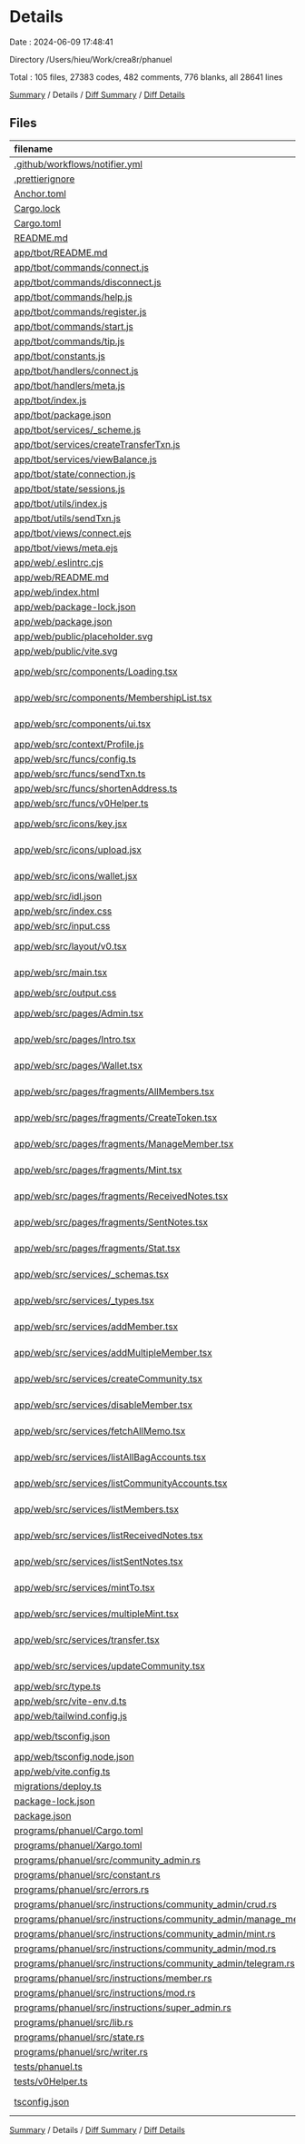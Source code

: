 # Details

Date : 2024-06-09 17:48:41

Directory /Users/hieu/Work/crea8r/phanuel

Total : 105 files,  27383 codes, 482 comments, 776 blanks, all 28641 lines

[Summary](results.md) / Details / [Diff Summary](diff.md) / [Diff Details](diff-details.md)

## Files
| filename | language | code | comment | blank | total |
| :--- | :--- | ---: | ---: | ---: | ---: |
| [.github/workflows/notifier.yml](/.github/workflows/notifier.yml) | YAML | 18 | 0 | 3 | 21 |
| [.prettierignore](/.prettierignore) | Ignore | 7 | 0 | 1 | 8 |
| [Anchor.toml](/Anchor.toml) | TOML | 13 | 0 | 6 | 19 |
| [Cargo.lock](/Cargo.lock) | TOML | 1,763 | 2 | 197 | 1,962 |
| [Cargo.toml](/Cargo.toml) | TOML | 13 | 0 | 2 | 15 |
| [README.md](/README.md) | Markdown | 39 | 0 | 15 | 54 |
| [app/tbot/README.md](/app/tbot/README.md) | Markdown | 13 | 0 | 6 | 19 |
| [app/tbot/commands/connect.js](/app/tbot/commands/connect.js) | JavaScript | 39 | 0 | 3 | 42 |
| [app/tbot/commands/disconnect.js](/app/tbot/commands/disconnect.js) | JavaScript | 15 | 0 | 2 | 17 |
| [app/tbot/commands/help.js](/app/tbot/commands/help.js) | JavaScript | 6 | 0 | 1 | 7 |
| [app/tbot/commands/register.js](/app/tbot/commands/register.js) | JavaScript | 47 | 26 | 4 | 77 |
| [app/tbot/commands/start.js](/app/tbot/commands/start.js) | JavaScript | 27 | 0 | 3 | 30 |
| [app/tbot/commands/tip.js](/app/tbot/commands/tip.js) | JavaScript | 47 | 0 | 4 | 51 |
| [app/tbot/constants.js](/app/tbot/constants.js) | JavaScript | 16 | 0 | 3 | 19 |
| [app/tbot/handlers/connect.js](/app/tbot/handlers/connect.js) | JavaScript | 32 | 1 | 4 | 37 |
| [app/tbot/handlers/meta.js](/app/tbot/handlers/meta.js) | JavaScript | 4 | 0 | 2 | 6 |
| [app/tbot/index.js](/app/tbot/index.js) | JavaScript | 44 | 8 | 8 | 60 |
| [app/tbot/package.json](/app/tbot/package.json) | JSON | 29 | 0 | 1 | 30 |
| [app/tbot/services/_scheme.js](/app/tbot/services/_scheme.js) | JavaScript | 18 | 0 | 1 | 19 |
| [app/tbot/services/createTransferTxn.js](/app/tbot/services/createTransferTxn.js) | JavaScript | 23 | 0 | 1 | 24 |
| [app/tbot/services/viewBalance.js](/app/tbot/services/viewBalance.js) | JavaScript | 2 | 0 | 2 | 4 |
| [app/tbot/state/connection.js](/app/tbot/state/connection.js) | JavaScript | 8 | 0 | 3 | 11 |
| [app/tbot/state/sessions.js](/app/tbot/state/sessions.js) | JavaScript | 15 | 0 | 5 | 20 |
| [app/tbot/utils/index.js](/app/tbot/utils/index.js) | JavaScript | 30 | 0 | 8 | 38 |
| [app/tbot/utils/sendTxn.js](/app/tbot/utils/sendTxn.js) | JavaScript | 36 | 5 | 2 | 43 |
| [app/tbot/views/connect.ejs](/app/tbot/views/connect.ejs) | HTML | 15 | 0 | 1 | 16 |
| [app/tbot/views/meta.ejs](/app/tbot/views/meta.ejs) | HTML | 7 | 0 | 1 | 8 |
| [app/web/.eslintrc.cjs](/app/web/.eslintrc.cjs) | JavaScript | 21 | 0 | 1 | 22 |
| [app/web/README.md](/app/web/README.md) | Markdown | 5 | 0 | 4 | 9 |
| [app/web/index.html](/app/web/index.html) | HTML | 13 | 0 | 1 | 14 |
| [app/web/package-lock.json](/app/web/package-lock.json) | JSON | 15,686 | 0 | 1 | 15,687 |
| [app/web/package.json](/app/web/package.json) | JSON | 45 | 0 | 1 | 46 |
| [app/web/public/placeholder.svg](/app/web/public/placeholder.svg) | XML | 1 | 0 | 0 | 1 |
| [app/web/public/vite.svg](/app/web/public/vite.svg) | XML | 1 | 0 | 0 | 1 |
| [app/web/src/components/Loading.tsx](/app/web/src/components/Loading.tsx) | TypeScript JSX | 58 | 0 | 2 | 60 |
| [app/web/src/components/MembershipList.tsx](/app/web/src/components/MembershipList.tsx) | TypeScript JSX | 60 | 0 | 3 | 63 |
| [app/web/src/components/ui.tsx](/app/web/src/components/ui.tsx) | TypeScript JSX | 138 | 1 | 11 | 150 |
| [app/web/src/context/Profile.js](/app/web/src/context/Profile.js) | JavaScript | 3 | 0 | 3 | 6 |
| [app/web/src/funcs/config.ts](/app/web/src/funcs/config.ts) | TypeScript | 16 | 0 | 4 | 20 |
| [app/web/src/funcs/sendTxn.ts](/app/web/src/funcs/sendTxn.ts) | TypeScript | 38 | 5 | 2 | 45 |
| [app/web/src/funcs/shortenAddress.ts](/app/web/src/funcs/shortenAddress.ts) | TypeScript | 4 | 0 | 1 | 5 |
| [app/web/src/funcs/v0Helper.ts](/app/web/src/funcs/v0Helper.ts) | TypeScript | 154 | 16 | 16 | 186 |
| [app/web/src/icons/key.jsx](/app/web/src/icons/key.jsx) | JavaScript JSX | 22 | 0 | 2 | 24 |
| [app/web/src/icons/upload.jsx](/app/web/src/icons/upload.jsx) | JavaScript JSX | 22 | 0 | 2 | 24 |
| [app/web/src/icons/wallet.jsx](/app/web/src/icons/wallet.jsx) | JavaScript JSX | 21 | 0 | 2 | 23 |
| [app/web/src/idl.json](/app/web/src/idl.json) | JSON | 1,000 | 0 | 0 | 1,000 |
| [app/web/src/index.css](/app/web/src/index.css) | CSS | 99 | 2 | 14 | 115 |
| [app/web/src/input.css](/app/web/src/input.css) | CSS | 3 | 0 | 1 | 4 |
| [app/web/src/layout/v0.tsx](/app/web/src/layout/v0.tsx) | TypeScript JSX | 106 | 9 | 5 | 120 |
| [app/web/src/main.tsx](/app/web/src/main.tsx) | TypeScript JSX | 38 | 2 | 3 | 43 |
| [app/web/src/output.css](/app/web/src/output.css) | CSS | 762 | 167 | 200 | 1,129 |
| [app/web/src/pages/Admin.tsx](/app/web/src/pages/Admin.tsx) | TypeScript JSX | 144 | 0 | 6 | 150 |
| [app/web/src/pages/Intro.tsx](/app/web/src/pages/Intro.tsx) | TypeScript JSX | 65 | 0 | 2 | 67 |
| [app/web/src/pages/Wallet.tsx](/app/web/src/pages/Wallet.tsx) | TypeScript JSX | 315 | 3 | 3 | 321 |
| [app/web/src/pages/fragments/AllMembers.tsx](/app/web/src/pages/fragments/AllMembers.tsx) | TypeScript JSX | 110 | 0 | 3 | 113 |
| [app/web/src/pages/fragments/CreateToken.tsx](/app/web/src/pages/fragments/CreateToken.tsx) | TypeScript JSX | 93 | 0 | 3 | 96 |
| [app/web/src/pages/fragments/ManageMember.tsx](/app/web/src/pages/fragments/ManageMember.tsx) | TypeScript JSX | 218 | 2 | 2 | 222 |
| [app/web/src/pages/fragments/Mint.tsx](/app/web/src/pages/fragments/Mint.tsx) | TypeScript JSX | 190 | 0 | 3 | 193 |
| [app/web/src/pages/fragments/ReceivedNotes.tsx](/app/web/src/pages/fragments/ReceivedNotes.tsx) | TypeScript JSX | 71 | 0 | 4 | 75 |
| [app/web/src/pages/fragments/SentNotes.tsx](/app/web/src/pages/fragments/SentNotes.tsx) | TypeScript JSX | 73 | 0 | 4 | 77 |
| [app/web/src/pages/fragments/Stat.tsx](/app/web/src/pages/fragments/Stat.tsx) | TypeScript JSX | 144 | 7 | 7 | 158 |
| [app/web/src/services/_schemas.tsx](/app/web/src/services/_schemas.tsx) | TypeScript JSX | 30 | 0 | 2 | 32 |
| [app/web/src/services/_types.tsx](/app/web/src/services/_types.tsx) | TypeScript JSX | 33 | 0 | 5 | 38 |
| [app/web/src/services/addMember.tsx](/app/web/src/services/addMember.tsx) | TypeScript JSX | 59 | 0 | 3 | 62 |
| [app/web/src/services/addMultipleMember.tsx](/app/web/src/services/addMultipleMember.tsx) | TypeScript JSX | 117 | 0 | 4 | 121 |
| [app/web/src/services/createCommunity.tsx](/app/web/src/services/createCommunity.tsx) | TypeScript JSX | 45 | 0 | 4 | 49 |
| [app/web/src/services/disableMember.tsx](/app/web/src/services/disableMember.tsx) | TypeScript JSX | 8 | 1 | 3 | 12 |
| [app/web/src/services/fetchAllMemo.tsx](/app/web/src/services/fetchAllMemo.tsx) | TypeScript JSX | 49 | 0 | 3 | 52 |
| [app/web/src/services/listAllBagAccounts.tsx](/app/web/src/services/listAllBagAccounts.tsx) | TypeScript JSX | 59 | 0 | 3 | 62 |
| [app/web/src/services/listCommunityAccounts.tsx](/app/web/src/services/listCommunityAccounts.tsx) | TypeScript JSX | 44 | 0 | 3 | 47 |
| [app/web/src/services/listMembers.tsx](/app/web/src/services/listMembers.tsx) | TypeScript JSX | 48 | 0 | 3 | 51 |
| [app/web/src/services/listReceivedNotes.tsx](/app/web/src/services/listReceivedNotes.tsx) | TypeScript JSX | 57 | 0 | 3 | 60 |
| [app/web/src/services/listSentNotes.tsx](/app/web/src/services/listSentNotes.tsx) | TypeScript JSX | 57 | 0 | 3 | 60 |
| [app/web/src/services/mintTo.tsx](/app/web/src/services/mintTo.tsx) | TypeScript JSX | 62 | 0 | 3 | 65 |
| [app/web/src/services/multipleMint.tsx](/app/web/src/services/multipleMint.tsx) | TypeScript JSX | 122 | 0 | 4 | 126 |
| [app/web/src/services/transfer.tsx](/app/web/src/services/transfer.tsx) | TypeScript JSX | 144 | 2 | 3 | 149 |
| [app/web/src/services/updateCommunity.tsx](/app/web/src/services/updateCommunity.tsx) | TypeScript JSX | 38 | 0 | 3 | 41 |
| [app/web/src/type.ts](/app/web/src/type.ts) | TypeScript | 1,000 | 6 | 1 | 1,007 |
| [app/web/src/vite-env.d.ts](/app/web/src/vite-env.d.ts) | TypeScript | 0 | 1 | 1 | 2 |
| [app/web/tailwind.config.js](/app/web/tailwind.config.js) | JavaScript | 7 | 1 | 1 | 9 |
| [app/web/tsconfig.json](/app/web/tsconfig.json) | JSON with Comments | 21 | 0 | 1 | 22 |
| [app/web/tsconfig.node.json](/app/web/tsconfig.node.json) | JSON | 9 | 0 | 1 | 10 |
| [app/web/vite.config.ts](/app/web/vite.config.ts) | TypeScript | 9 | 1 | 2 | 12 |
| [migrations/deploy.ts](/migrations/deploy.ts) | TypeScript | 4 | 5 | 4 | 13 |
| [package-lock.json](/package-lock.json) | JSON | 2,057 | 0 | 1 | 2,058 |
| [package.json](/package.json) | JSON | 21 | 0 | 1 | 22 |
| [programs/phanuel/Cargo.toml](/programs/phanuel/Cargo.toml) | TOML | 17 | 0 | 4 | 21 |
| [programs/phanuel/Xargo.toml](/programs/phanuel/Xargo.toml) | TOML | 2 | 0 | 1 | 3 |
| [programs/phanuel/src/community_admin.rs](/programs/phanuel/src/community_admin.rs) | Rust | 0 | 0 | 1 | 1 |
| [programs/phanuel/src/constant.rs](/programs/phanuel/src/constant.rs) | Rust | 6 | 2 | 0 | 8 |
| [programs/phanuel/src/errors.rs](/programs/phanuel/src/errors.rs) | Rust | 26 | 0 | 1 | 27 |
| [programs/phanuel/src/instructions/community_admin/crud.rs](/programs/phanuel/src/instructions/community_admin/crud.rs) | Rust | 45 | 0 | 5 | 50 |
| [programs/phanuel/src/instructions/community_admin/manage_member.rs](/programs/phanuel/src/instructions/community_admin/manage_member.rs) | Rust | 108 | 10 | 8 | 126 |
| [programs/phanuel/src/instructions/community_admin/mint.rs](/programs/phanuel/src/instructions/community_admin/mint.rs) | Rust | 89 | 10 | 9 | 108 |
| [programs/phanuel/src/instructions/community_admin/mod.rs](/programs/phanuel/src/instructions/community_admin/mod.rs) | Rust | 8 | 0 | 1 | 9 |
| [programs/phanuel/src/instructions/community_admin/telegram.rs](/programs/phanuel/src/instructions/community_admin/telegram.rs) | Rust | 42 | 0 | 4 | 46 |
| [programs/phanuel/src/instructions/member.rs](/programs/phanuel/src/instructions/member.rs) | Rust | 84 | 6 | 7 | 97 |
| [programs/phanuel/src/instructions/mod.rs](/programs/phanuel/src/instructions/mod.rs) | Rust | 6 | 0 | 1 | 7 |
| [programs/phanuel/src/instructions/super_admin.rs](/programs/phanuel/src/instructions/super_admin.rs) | Rust | 36 | 3 | 4 | 43 |
| [programs/phanuel/src/lib.rs](/programs/phanuel/src/lib.rs) | Rust | 54 | 5 | 6 | 65 |
| [programs/phanuel/src/state.rs](/programs/phanuel/src/state.rs) | Rust | 75 | 4 | 13 | 92 |
| [programs/phanuel/src/writer.rs](/programs/phanuel/src/writer.rs) | Rust | 61 | 4 | 9 | 74 |
| [tests/phanuel.ts](/tests/phanuel.ts) | TypeScript | 438 | 151 | 14 | 603 |
| [tests/v0Helper.ts](/tests/v0Helper.ts) | TypeScript | 111 | 14 | 17 | 142 |
| [tsconfig.json](/tsconfig.json) | JSON with Comments | 10 | 0 | 1 | 11 |

[Summary](results.md) / Details / [Diff Summary](diff.md) / [Diff Details](diff-details.md)